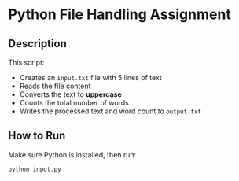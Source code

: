 # Python File Handling Assignment

## Description
This script:
- Creates an `input.txt` file with 5 lines of text
- Reads the file content
- Converts the text to **uppercase**
- Counts the total number of words
- Writes the processed text and word count to `output.txt`

## How to Run
Make sure Python is installed, then run:

```bash
python input.py

